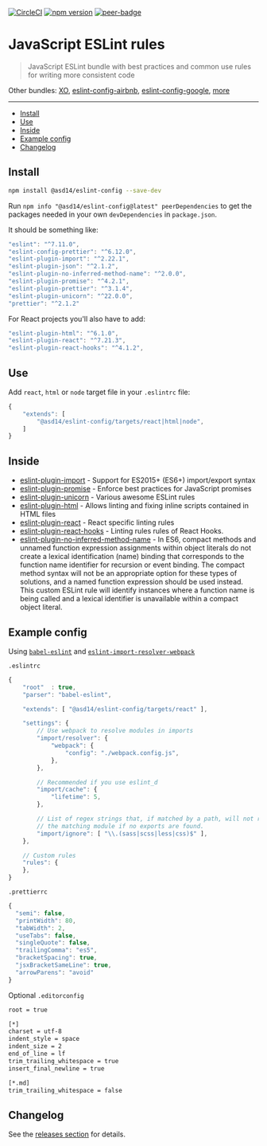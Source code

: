 <!-- markdownlint-disable first-line-h1 line-length -->

[![CircleCI](https://circleci.com/gh/asd14-xyz/eslint-config.svg?style=svg)](https://circleci.com/gh/asd14-xyz/eslint-config)
[![npm version](https://badge.fury.io/js/%40asd14%2Feslint-config.svg)](https://badge.fury.io/js/%40asd14%2Feslint-config)
[![peer-badge](https://david-dm.org/asd14-xyz/eslint-config/peer-status.svg)](https://david-dm.org/asd14-xyz/eslint-config?type=peer)

# JavaScript ESLint rules

> JavaScript ESLint bundle with best practices and common use rules for writing more consistent code

Other bundles: [XO](https://www.npmjs.com/package/xo), [eslint-config-airbnb](https://www.npmjs.com/package/eslint-config-airbnb), [eslint-config-google](https://github.com/google/eslint-config-google), [more](https://www.npmjs.com/search?q=+eslint-config-)

---

<!-- vim-markdown-toc GFM -->

* [Install](#install)
* [Use](#use)
* [Inside](#inside)
* [Example config](#example-config)
* [Changelog](#changelog)

<!-- vim-markdown-toc -->

## Install

```bash
npm install @asd14/eslint-config --save-dev
```

Run `npm info "@asd14/eslint-config@latest" peerDependencies` to get the packages needed in your own `devDependencies` in `package.json`.

It should be something like:

```javascript
"eslint": "^7.11.0",
"eslint-config-prettier": "^6.12.0",
"eslint-plugin-import": "^2.22.1",
"eslint-plugin-json": "^2.1.2",
"eslint-plugin-no-inferred-method-name": "^2.0.0",
"eslint-plugin-promise": "^4.2.1",
"eslint-plugin-prettier": "^3.1.4",
"eslint-plugin-unicorn": "^22.0.0",
"prettier": "^2.1.2"
```

For React projects you'll also have to add:

```javascript
"eslint-plugin-html": "^6.1.0",
"eslint-plugin-react": "^7.21.3",
"eslint-plugin-react-hooks": "^4.1.2",
```

## Use

Add `react`, `html` or `node` target file in your `.eslintrc` file:

```javascript
{
    "extends": [
        "@asd14/eslint-config/targets/react|html|node",
    ]
}
```

## Inside

* [eslint-plugin-import](https://www.npmjs.org/package/eslint-plugin-import) - Support for ES2015+ (ES6+) import/export syntax
* [eslint-plugin-promise](https://www.npmjs.org/package/eslint-plugin-promise) - Enforce best practices for JavaScript promises
* [eslint-plugin-unicorn](https://www.npmjs.org/package/eslint-plugin-unicorn) - Various awesome ESLint rules
* [eslint-plugin-html](https://www.npmjs.org/package/eslint-plugin-html) - Allows linting and fixing inline scripts contained in HTML files
* [eslint-plugin-react](https://www.npmjs.org/package/eslint-plugin-react) - React specific linting rules
* [eslint-plugin-react-hooks](https://www.npmjs.com/package/eslint-plugin-react-hooks) - Linting rules rules of React Hooks.
* [eslint-plugin-no-inferred-method-name](https://www.npmjs.org/package/eslint-plugin-no-inferred-method-name) - In ES6, compact methods and unnamed function expression assignments within object literals do not create a lexical identification (name) binding that corresponds to the function name identifier for recursion or event binding. The compact method syntax will not be an appropriate option for these types of solutions, and a named function expression should be used instead. This custom ESLint rule will identify instances where a function name is being called and a lexical identifier is unavailable within a compact object literal.

## Example config

Using [`babel-eslint`](https://github.com/babel/babel-eslint) and [`eslint-import-resolver-webpack`](https://www.npmjs.com/package/eslint-import-resolver-webpack)

`.eslintrc`

```js
{
    "root"  : true,
    "parser": "babel-eslint",

    "extends": [ "@asd14/eslint-config/targets/react" ],

    "settings": {
        // Use webpack to resolve modules in imports
        "import/resolver": {
            "webpack": {
                "config": "./webpack.config.js",
            },
        },

        // Recommended if you use eslint_d
        "import/cache": {
            "lifetime": 5,
        },

        // List of regex strings that, if matched by a path, will not report
        // the matching module if no exports are found.
        "import/ignore": [ "\\.(sass|scss|less|css)$" ],
    },

    // Custom rules
    "rules": {
    },
}
```

`.prettierrc`

```js
{
  "semi": false,
  "printWidth": 80,
  "tabWidth": 2,
  "useTabs": false,
  "singleQuote": false,
  "trailingComma": "es5",
  "bracketSpacing": true,
  "jsxBracketSameLine": true,
  "arrowParens": "avoid"
}
```

Optional `.editorconfig`

```bash
root = true

[*]
charset = utf-8
indent_style = space
indent_size = 2
end_of_line = lf
trim_trailing_whitespace = true
insert_final_newline = true

[*.md]
trim_trailing_whitespace = false
```

## Changelog

See the [releases section](https://github.com/asd14-xyz/eslint-config/releases) for details.
